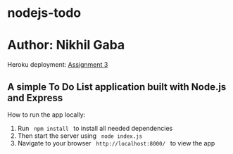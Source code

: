# nodejs-todo

<h1>Author: Nikhil Gaba</h1>
<p>Heroku deployment: <a href="https://a3-ci.herokuapp.com/">Assignment 3</a></p>
<h2> A simple To Do List application built with Node.js and Express</h2>

<p> How to run the app locally: </p>

<ol>
<li> Run <code> npm install </code> to install all needed dependencies </li>

<li> Then start the server using <code> node index.js </code> </li>

<li> Navigate to your browser <code> http://localhost:8000/ </code> to view the app </li>
</ol>

